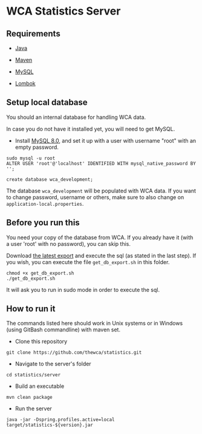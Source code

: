 # WCA Statistics Server

## Requirements

- [Java](https://www.java.com/pt-BR/)

- [Maven](http://maven.apache.org/download.cgi)

- [MySQL](https://dev.mysql.com/doc/refman/8.0/en/linux-installation.html)

- [Lombok](https://projectlombok.org/)

## Setup local database

You should an internal database for handling WCA data.

In case you do not have it installed yet, you will need to get MySQL.

- Install [MySQL 8.0](https://dev.mysql.com/doc/refman/8.0/en/linux-installation.html), and set it up with a user with username "root" with an empty password.

```
sudo mysql -u root
ALTER USER 'root'@'localhost' IDENTIFIED WITH mysql_native_password BY '';

create database wca_development;
```

The database `wca_development` will be populated with WCA data. If you want to change password, username or others, make sure to also change on `application-local.properties`.

## Before you run this

You need your copy of the database from WCA. If you already have it (with a user 'root' with no password), you can skip this.

Download [the latest export](https://www.worldcubeassociation.org/wst/wca-developer-database-dump.zip) and execute the sql (as stated in the last step). If you wish, you can execute the file `get_db_export.sh` in this folder.

```
chmod +x get_db_export.sh
./get_db_export.sh
```

It will ask you to run in sudo mode in order to execute the sql.

## How to run it

The commands listed here should work in Unix systems or in Windows (using GitBash commandline) with maven set.

- Clone this repository

`git clone https://github.com/thewca/statistics.git`

- Navigate to the server's folder

`cd statistics/server`

- Build an executable

`mvn clean package`

- Run the server

`java -jar -Dspring.profiles.active=local target/statistics-${version}.jar`

